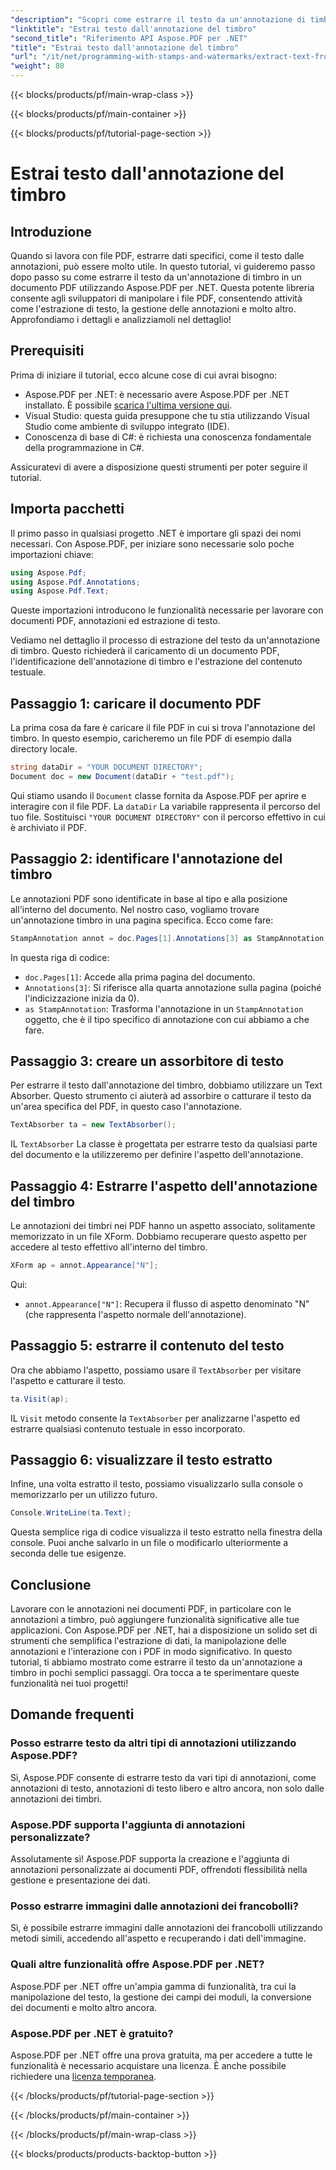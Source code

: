 ```yaml
---
"description": "Scopri come estrarre il testo da un'annotazione di timbro in un PDF utilizzando Aspose.PDF per .NET con questo tutorial passo dopo passo, completo di un esempio di codice dettagliato."
"linktitle": "Estrai testo dall'annotazione del timbro"
"second_title": "Riferimento API Aspose.PDF per .NET"
"title": "Estrai testo dall'annotazione del timbro"
"url": "/it/net/programming-with-stamps-and-watermarks/extract-text-from-stamp-annotation/"
"weight": 80
---
```


{{< blocks/products/pf/main-wrap-class >}}

{{< blocks/products/pf/main-container >}}

{{< blocks/products/pf/tutorial-page-section >}}

# Estrai testo dall'annotazione del timbro

## Introduzione

Quando si lavora con file PDF, estrarre dati specifici, come il testo dalle annotazioni, può essere molto utile. In questo tutorial, vi guideremo passo dopo passo su come estrarre il testo da un'annotazione di timbro in un documento PDF utilizzando Aspose.PDF per .NET. Questa potente libreria consente agli sviluppatori di manipolare i file PDF, consentendo attività come l'estrazione di testo, la gestione delle annotazioni e molto altro. Approfondiamo i dettagli e analizziamoli nel dettaglio!

## Prerequisiti

Prima di iniziare il tutorial, ecco alcune cose di cui avrai bisogno:

- Aspose.PDF per .NET: è necessario avere Aspose.PDF per .NET installato. È possibile [scarica l'ultima versione qui](https://releases.aspose.com/pdf/net/).
- Visual Studio: questa guida presuppone che tu stia utilizzando Visual Studio come ambiente di sviluppo integrato (IDE).
- Conoscenza di base di C#: è richiesta una conoscenza fondamentale della programmazione in C#.

Assicuratevi di avere a disposizione questi strumenti per poter seguire il tutorial.

## Importa pacchetti

Il primo passo in qualsiasi progetto .NET è importare gli spazi dei nomi necessari. Con Aspose.PDF, per iniziare sono necessarie solo poche importazioni chiave:

```csharp
using Aspose.Pdf;
using Aspose.Pdf.Annotations;
using Aspose.Pdf.Text;
```

Queste importazioni introducono le funzionalità necessarie per lavorare con documenti PDF, annotazioni ed estrazione di testo.

Vediamo nel dettaglio il processo di estrazione del testo da un'annotazione di timbro. Questo richiederà il caricamento di un documento PDF, l'identificazione dell'annotazione di timbro e l'estrazione del contenuto testuale.

## Passaggio 1: caricare il documento PDF

La prima cosa da fare è caricare il file PDF in cui si trova l'annotazione del timbro. In questo esempio, caricheremo un file PDF di esempio dalla directory locale.

```csharp
string dataDir = "YOUR DOCUMENT DIRECTORY";
Document doc = new Document(dataDir + "test.pdf");
```

Qui stiamo usando il `Document` classe fornita da Aspose.PDF per aprire e interagire con il file PDF. La `dataDir` La variabile rappresenta il percorso del tuo file. Sostituisci `"YOUR DOCUMENT DIRECTORY"` con il percorso effettivo in cui è archiviato il PDF.

## Passaggio 2: identificare l'annotazione del timbro

Le annotazioni PDF sono identificate in base al tipo e alla posizione all'interno del documento. Nel nostro caso, vogliamo trovare un'annotazione timbro in una pagina specifica. Ecco come fare:

```csharp
StampAnnotation annot = doc.Pages[1].Annotations[3] as StampAnnotation;
```

In questa riga di codice:
- `doc.Pages[1]`: Accede alla prima pagina del documento.
- `Annotations[3]`: Si riferisce alla quarta annotazione sulla pagina (poiché l'indicizzazione inizia da 0).
- `as StampAnnotation`: Trasforma l'annotazione in un `StampAnnotation` oggetto, che è il tipo specifico di annotazione con cui abbiamo a che fare.

## Passaggio 3: creare un assorbitore di testo

Per estrarre il testo dall'annotazione del timbro, dobbiamo utilizzare un Text Absorber. Questo strumento ci aiuterà ad assorbire o catturare il testo da un'area specifica del PDF, in questo caso l'annotazione.

```csharp
TextAbsorber ta = new TextAbsorber();
```

IL `TextAbsorber` La classe è progettata per estrarre testo da qualsiasi parte del documento e la utilizzeremo per definire l'aspetto dell'annotazione.

## Passaggio 4: Estrarre l'aspetto dell'annotazione del timbro

Le annotazioni dei timbri nei PDF hanno un aspetto associato, solitamente memorizzato in un file XForm. Dobbiamo recuperare questo aspetto per accedere al testo effettivo all'interno del timbro.

```csharp
XForm ap = annot.Appearance["N"];
```

Qui:
- `annot.Appearance["N"]`: Recupera il flusso di aspetto denominato "N" (che rappresenta l'aspetto normale dell'annotazione).

## Passaggio 5: estrarre il contenuto del testo

Ora che abbiamo l'aspetto, possiamo usare il `TextAbsorber` per visitare l'aspetto e catturare il testo.

```csharp
ta.Visit(ap);
```

IL `Visit` metodo consente la `TextAbsorber` per analizzarne l'aspetto ed estrarre qualsiasi contenuto testuale in esso incorporato.

## Passaggio 6: visualizzare il testo estratto

Infine, una volta estratto il testo, possiamo visualizzarlo sulla console o memorizzarlo per un utilizzo futuro.

```csharp
Console.WriteLine(ta.Text);
```

Questa semplice riga di codice visualizza il testo estratto nella finestra della console. Puoi anche salvarlo in un file o modificarlo ulteriormente a seconda delle tue esigenze.

## Conclusione

Lavorare con le annotazioni nei documenti PDF, in particolare con le annotazioni a timbro, può aggiungere funzionalità significative alle tue applicazioni. Con Aspose.PDF per .NET, hai a disposizione un solido set di strumenti che semplifica l'estrazione di dati, la manipolazione delle annotazioni e l'interazione con i PDF in modo significativo. In questo tutorial, ti abbiamo mostrato come estrarre il testo da un'annotazione a timbro in pochi semplici passaggi. Ora tocca a te sperimentare queste funzionalità nei tuoi progetti!

## Domande frequenti

### Posso estrarre testo da altri tipi di annotazioni utilizzando Aspose.PDF?  
Sì, Aspose.PDF consente di estrarre testo da vari tipi di annotazioni, come annotazioni di testo, annotazioni di testo libero e altro ancora, non solo dalle annotazioni dei timbri.

### Aspose.PDF supporta l'aggiunta di annotazioni personalizzate?  
Assolutamente sì! Aspose.PDF supporta la creazione e l'aggiunta di annotazioni personalizzate ai documenti PDF, offrendoti flessibilità nella gestione e presentazione dei dati.

### Posso estrarre immagini dalle annotazioni dei francobolli?  
Sì, è possibile estrarre immagini dalle annotazioni dei francobolli utilizzando metodi simili, accedendo all'aspetto e recuperando i dati dell'immagine.

### Quali altre funzionalità offre Aspose.PDF per .NET?  
Aspose.PDF per .NET offre un'ampia gamma di funzionalità, tra cui la manipolazione del testo, la gestione dei campi dei moduli, la conversione dei documenti e molto altro ancora.

### Aspose.PDF per .NET è gratuito?  
Aspose.PDF per .NET offre una prova gratuita, ma per accedere a tutte le funzionalità è necessario acquistare una licenza. È anche possibile richiedere una [licenza temporanea](https://purchase.aspose.com/temporary-license/).

{{< /blocks/products/pf/tutorial-page-section >}}

{{< /blocks/products/pf/main-container >}}

{{< /blocks/products/pf/main-wrap-class >}}

{{< blocks/products/products-backtop-button >}}